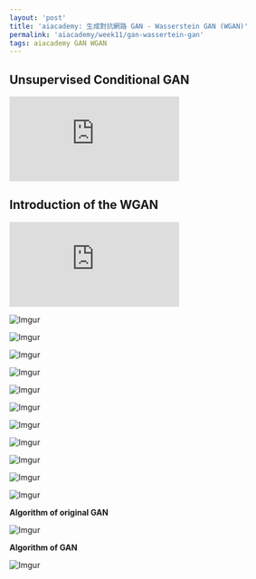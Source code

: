 ```yaml
---
layout: 'post'
title: 'aiacademy: 生成對抗網路 GAN - Wasserstein GAN (WGAN)'
permalink: 'aiacademy/week11/gan-wassertein-gan'
tags: aiacademy GAN WGAN
---
```


## Unsupervised Conditional GAN

<iframe  src="https://www.youtube.com/embed/5CuhLC98Pzw" frameborder="0" allow="accelerometer; autoplay; encrypted-media; gyroscope; picture-in-picture" allowfullscreen></iframe>

## Introduction of the WGAN

<iframe src="https://www.youtube.com/embed/IohEAT1YXOA" frameborder="0" allow="accelerometer; autoplay; encrypted-media; gyroscope; picture-in-picture" allowfullscreen></iframe>


![Imgur](https://i.imgur.com/dHkiqCS.gif)

![Imgur](https://i.imgur.com/oupM95J.gif)

![Imgur](https://i.imgur.com/PNxTLkW.gif)

![Imgur](https://i.imgur.com/inZlbra.gif)

![Imgur](https://i.imgur.com/jiNXBbT.gif)

![Imgur](https://i.imgur.com/UUxRicG.gif)

![Imgur](https://i.imgur.com/98X8IG5.gif)

![Imgur](https://i.imgur.com/xTBpiz8.gif)

![Imgur](https://i.imgur.com/6aHt8yL.gif)

![Imgur](https://i.imgur.com/tEH7Xig.gif)

![Imgur](https://i.imgur.com/HxjNvbx.gif)


__Algorithm of original GAN__

![Imgur](https://i.imgur.com/bfFGLlO.gif)

__Algorithm of GAN__

![Imgur](https://i.imgur.com/6WV3mmK.gif)